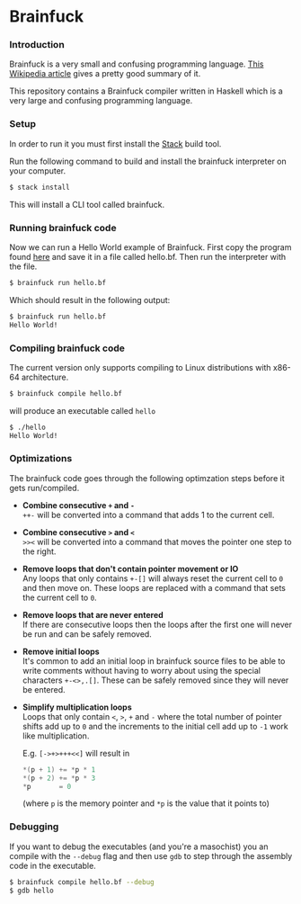 # Brainfuck

### Introduction

Brainfuck is a very small and confusing programming language. [This Wikipedia
article](https://en.wikipedia.org/wiki/Brainfuck) gives a pretty good summary
of it.

This repository contains a Brainfuck compiler written in Haskell which is a
very large and confusing programming language.

### Setup

In order to run it you must first install the
[Stack](https://docs.haskellstack.org/en/stable/install_and_upgrade/) build
tool.

Run the following command to build and install the brainfuck interpreter on
your computer.
```bash
$ stack install
```

This will install a CLI tool called brainfuck.

### Running brainfuck code

Now we can run a Hello World example of Brainfuck. First copy the program found
[here](https://en.wikipedia.org/wiki/Brainfuck#Hello_World!)
and save it in a file called hello.bf. Then run the interpreter with the file.
```bash
$ brainfuck run hello.bf
```
Which should result in the following output:
```bash
$ brainfuck run hello.bf
Hello World!
```

### Compiling brainfuck code

The current version only supports compiling to Linux distributions with x86-64
architecture.

```bash
$ brainfuck compile hello.bf
```

will produce an executable called `hello`
```bash
$ ./hello
Hello World!
```

### Optimizations

The brainfuck code goes through the following optimzation steps before it gets
run/compiled.

  - **Combine consecutive `+` and `-`** \
    `++-` will be converted into a command that adds 1 to the current cell.

  - **Combine consecutive `>` and `<`** \
    `>><` will be converted into a command that moves the pointer one step to
    the right.

  - **Remove loops that don't contain pointer movement or IO** \
    Any loops that only contains `+-[]` will always reset the current cell to
    `0` and then move on. These loops are replaced with a command that sets the
    current cell to `0`.

  - **Remove loops that are never entered** \
    If there are consecutive loops then the loops after the first one will
    never be run and can be safely removed.

  - **Remove initial loops** \
    It's common to add an initial loop in brainfuck source files to be able to
    write comments without having to worry about using the special characters
    `+-<>,.[]`. These can be safely removed since they will never be entered.

  - **Simplify multiplication loops** \
    Loops that only contain `<`, `>`, `+` and `-` where the total number of
    pointer shifts add up to `0` and the increments to the initial cell add up
    to `-1` work like multiplication.

    E.g. `[->+>+++<<]` will result in
    ```C
    *(p + 1) += *p * 1
    *(p + 2) += *p * 3
    *p       = 0
    ```

    (where `p` is the memory pointer and `*p` is the value that it points to)

### Debugging

If you want to debug the executables (and you're a masochist) you an compile
with the `--debug` flag and then use `gdb` to step through the assembly code in
the executable.

```bash
$ brainfuck compile hello.bf --debug
$ gdb hello
```
